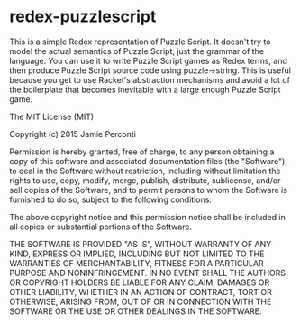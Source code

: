 redex-puzzlescript
==================

This is a simple Redex representation of Puzzle Script. It doesn't try to model the actual semantics of Puzzle Script, just the grammar of the language. You can use it to write Puzzle Script games as Redex terms, and then produce Puzzle Script source code using puzzle->string. This is useful because you get to use Racket's abstraction mechanisms and avoid a lot of the boilerplate that becomes inevitable with a large enough Puzzle Script game.



The MIT License (MIT)

Copyright (c) 2015 Jamie Perconti

Permission is hereby granted, free of charge, to any person obtaining a copy
of this software and associated documentation files (the "Software"), to deal
in the Software without restriction, including without limitation the rights
to use, copy, modify, merge, publish, distribute, sublicense, and/or sell
copies of the Software, and to permit persons to whom the Software is
furnished to do so, subject to the following conditions:

The above copyright notice and this permission notice shall be included in all
copies or substantial portions of the Software.

THE SOFTWARE IS PROVIDED "AS IS", WITHOUT WARRANTY OF ANY KIND, EXPRESS OR
IMPLIED, INCLUDING BUT NOT LIMITED TO THE WARRANTIES OF MERCHANTABILITY,
FITNESS FOR A PARTICULAR PURPOSE AND NONINFRINGEMENT. IN NO EVENT SHALL THE
AUTHORS OR COPYRIGHT HOLDERS BE LIABLE FOR ANY CLAIM, DAMAGES OR OTHER
LIABILITY, WHETHER IN AN ACTION OF CONTRACT, TORT OR OTHERWISE, ARISING FROM,
OUT OF OR IN CONNECTION WITH THE SOFTWARE OR THE USE OR OTHER DEALINGS IN THE
SOFTWARE.

